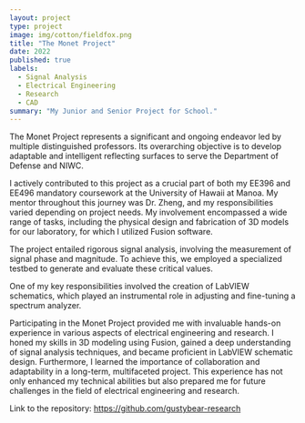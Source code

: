 ```yaml
---
layout: project
type: project
image: img/cotton/fieldfox.png
title: "The Monet Project"
date: 2022
published: true
labels:
  - Signal Analysis
  - Electrical Engineering
  - Research
  - CAD
summary: "My Junior and Senior Project for School."
---
```


The Monet Project represents a significant and ongoing endeavor led by multiple distinguished professors. Its overarching objective is to develop adaptable and intelligent reflecting surfaces to serve the Department of Defense and NIWC.

I actively contributed to this project as a crucial part of both my EE396 and EE496 mandatory coursework at the University of Hawaii at Manoa. My mentor throughout this journey was Dr. Zheng, and my responsibilities varied depending on project needs. My involvement encompassed a wide range of tasks, including the physical design and fabrication of 3D models for our laboratory, for which I utilized Fusion software.

The project entailed rigorous signal analysis, involving the measurement of signal phase and magnitude. To achieve this, we employed a specialized testbed to generate and evaluate these critical values.

One of my key responsibilities involved the creation of LabVIEW schematics, which played an instrumental role in adjusting and fine-tuning a spectrum analyzer.

Participating in the Monet Project provided me with invaluable hands-on experience in various aspects of electrical engineering and research. I honed my skills in 3D modeling using Fusion, gained a deep understanding of signal analysis techniques, and became proficient in LabVIEW schematic design. Furthermore, I learned the importance of collaboration and adaptability in a long-term, multifaceted project. This experience has not only enhanced my technical abilities but also prepared me for future challenges in the field of electrical engineering and research.

Link to the repository: https://github.com/gustybear-research
